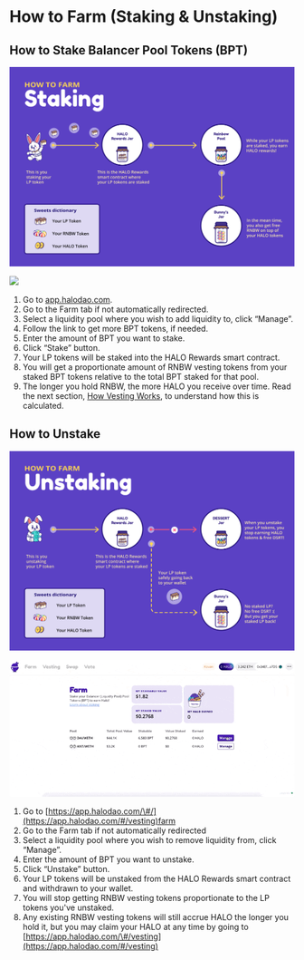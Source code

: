 # How to Farm \(Staking & Unstaking\)

## **How to Stake Balancer Pool Tokens \(BPT\)**

![](../../.gitbook/assets/unstaking%20%281%29.png)

![](../../.gitbook/assets/cleanshot-2021-05-24-at-14.37.26.gif)

1. Go to [app.halodao.com](https://app.halodao.com).
2. Go to the Farm tab if not automatically redirected.
3. Select a liquidity pool where you wish to add liquidity to, click “Manage”.
4. Follow the link to get more BPT tokens, if needed.
5. Enter the amount of BPT you want to stake. 
6. Click “Stake” button.
7. Your LP tokens will be staked into the HALO Rewards smart contract. 
8. You will get a proportionate amount of RNBW vesting tokens from your staked BPT tokens relative to the total BPT staked for that pool.
9. The longer you hold RNBW, the more HALO you receive over time. Read the next section, [How Vesting Works](../../products/rainbow-pool/how-vesting-works.md), to understand how this is calculated.

## **How to Unstake**

![](../../.gitbook/assets/unstaking-2-.png)

![](../../.gitbook/assets/cleanshot-2021-05-21-at-15.26.25.gif)

1. Go to [https://app.halodao.com/\#/](https://app.halodao.com/#/vesting)farm
2. Go to the Farm tab if not automatically redirected
3. Select a liquidity pool where you wish to remove liquidity from, click “Manage”.
4. Enter the amount of BPT you want to unstake. 
5. Click “Unstake” button.
6. Your LP tokens will be unstaked from the HALO Rewards smart contract and withdrawn to your wallet. 
7. You will stop getting RNBW vesting tokens proportionate to the LP tokens you've unstaked. 
8. Any existing RNBW vesting tokens will still accrue HALO the longer you hold it, but you may claim your HALO at any time by going to [https://app.halodao.com/\#/vesting](https://app.halodao.com/#/vesting)

